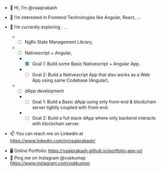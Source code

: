 - 👋 Hi, I’m @vsaiprakash

- 👀 I’m interested in Frontend Technologies like Angular, React, ...

- 🌱 I’m currently exploring . . .
  - - [ ]  NgRx State Management Library, 
  - - [ ]  Nativescript + Angular, 
     -  - [x] Goal 1: Build some Basic Nativescript + Angular App.
     -  - [ ] Goal 2: Build a Nativescript App that also works as a Web App using same Codebase (Angular).
  - - [ ]  dApp development
     -  - [ ] Goal 1: Build a Basic dApp using only front-end & blockchain server tightly coupled with front-end.
     -  - [ ] Goal 2: Build a full stack dApp where only backend interacts with blockchain server.
<!--- - 💞️ I’m looking to collaborate on ... --->
- 📫 You can reach me on LinkedIn at https://www.linkedin.com/in/vsaiprakash/
<!-- ✍️ Or On Instagram @vukkumsp https://www.instagram.com/vukkumsp -->
<!-- - 🖥️ My Blog on Wordpress.com at https://expansionjournal.wordpress.com -->
- 🖥️ Online Portfolio: https://vsaiprakash.github.io/portfolio-app-ui/
- 💬 Ping me on Instagram @vukkumsp https://www.instagram.com/vukkumsp


<!---
vsaiprakash/vsaiprakash is a ✨ special ✨ repository because its `README.md` (this file) appears on your GitHub profile.
You can click the Preview link to take a look at your changes.

https://github.com/tchapi/markdown-cheatsheet/blob/master/README.md
--->
